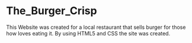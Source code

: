 # The_Burger_Crisp
This Website was created for a local restaurant that sells burger for those how loves eating it.
By using HTML5 and CSS the site was created.
